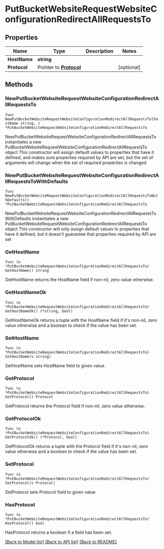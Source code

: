 # PutBucketWebsiteRequestWebsiteConfigurationRedirectAllRequestsTo

## Properties

Name | Type | Description | Notes
------------ | ------------- | ------------- | -------------
**HostName** | **string** |  | 
**Protocol** | Pointer to [**Protocol**](Protocol.md) |  | [optional] 

## Methods

### NewPutBucketWebsiteRequestWebsiteConfigurationRedirectAllRequestsTo

`func NewPutBucketWebsiteRequestWebsiteConfigurationRedirectAllRequestsTo(hostName string, ) *PutBucketWebsiteRequestWebsiteConfigurationRedirectAllRequestsTo`

NewPutBucketWebsiteRequestWebsiteConfigurationRedirectAllRequestsTo instantiates a new PutBucketWebsiteRequestWebsiteConfigurationRedirectAllRequestsTo object
This constructor will assign default values to properties that have it defined,
and makes sure properties required by API are set, but the set of arguments
will change when the set of required properties is changed

### NewPutBucketWebsiteRequestWebsiteConfigurationRedirectAllRequestsToWithDefaults

`func NewPutBucketWebsiteRequestWebsiteConfigurationRedirectAllRequestsToWithDefaults() *PutBucketWebsiteRequestWebsiteConfigurationRedirectAllRequestsTo`

NewPutBucketWebsiteRequestWebsiteConfigurationRedirectAllRequestsToWithDefaults instantiates a new PutBucketWebsiteRequestWebsiteConfigurationRedirectAllRequestsTo object
This constructor will only assign default values to properties that have it defined,
but it doesn't guarantee that properties required by API are set

### GetHostName

`func (o *PutBucketWebsiteRequestWebsiteConfigurationRedirectAllRequestsTo) GetHostName() string`

GetHostName returns the HostName field if non-nil, zero value otherwise.

### GetHostNameOk

`func (o *PutBucketWebsiteRequestWebsiteConfigurationRedirectAllRequestsTo) GetHostNameOk() (*string, bool)`

GetHostNameOk returns a tuple with the HostName field if it's non-nil, zero value otherwise
and a boolean to check if the value has been set.

### SetHostName

`func (o *PutBucketWebsiteRequestWebsiteConfigurationRedirectAllRequestsTo) SetHostName(v string)`

SetHostName sets HostName field to given value.


### GetProtocol

`func (o *PutBucketWebsiteRequestWebsiteConfigurationRedirectAllRequestsTo) GetProtocol() Protocol`

GetProtocol returns the Protocol field if non-nil, zero value otherwise.

### GetProtocolOk

`func (o *PutBucketWebsiteRequestWebsiteConfigurationRedirectAllRequestsTo) GetProtocolOk() (*Protocol, bool)`

GetProtocolOk returns a tuple with the Protocol field if it's non-nil, zero value otherwise
and a boolean to check if the value has been set.

### SetProtocol

`func (o *PutBucketWebsiteRequestWebsiteConfigurationRedirectAllRequestsTo) SetProtocol(v Protocol)`

SetProtocol sets Protocol field to given value.

### HasProtocol

`func (o *PutBucketWebsiteRequestWebsiteConfigurationRedirectAllRequestsTo) HasProtocol() bool`

HasProtocol returns a boolean if a field has been set.


[[Back to Model list]](../README.md#documentation-for-models) [[Back to API list]](../README.md#documentation-for-api-endpoints) [[Back to README]](../README.md)


